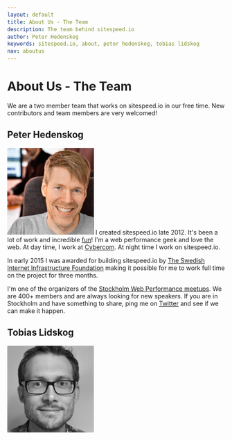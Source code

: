 ```yaml
---
layout: default
title: About Us - The Team
description: The team behind sitespeed.io
author: Peter Hedenskog
keywords: sitespeed.io, about, peter hedenskog, tobias lidskog
nav: aboutus
---
```


# About Us - The Team

We are a two member team that works on sitespeed.io in our free time. New contributors and team members are very welcomed!


## Peter Hedenskog
<img src="peter.jpg" class="photo pull-left" width="200" height="200">  I created sitespeed.io late 2012. It's been a lot of work and incredible [fun](http://www.peterhedenskog.com/blog/2015/02/building-a-new-sitespeed.io/)! I'm a web performance geek and love the web. At day time, I work at [Cybercom](http://www.cybercom.com/). At night time I work on sitespeed.io.

In early 2015 I was awarded for building sitespeed.io by [The Swedish Internet Infrastructure Foundation](https://www.iis.se/english/about-se/) making it possible for me to work full time on the project for three months.

I'm one of the organizers of the [Stockholm Web Performance meetups](http://www.meetup.com/Stockholm-Web-Performance-Group/). We are 400+ members and are always looking for new speakers. If you are in Stockholm and have something to share, ping me on <a href="https://twitter.com/soulislove">Twitter</a> and see if we can make it happen.


## Tobias Lidskog
<img src="tobias.jpg" class="photo pull-left" width="200" height="200">
